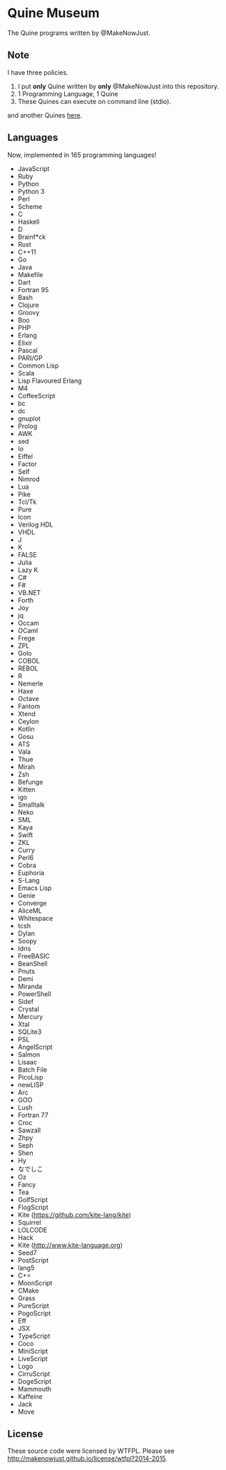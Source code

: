 Quine Museum
===

The Quine programs written by @MakeNowJust.

Note
---

I have three policies.

  1. I put __only__ Quine written by __only__ @MakeNowJust into this repository.
  2. 1 Programming Language, 1 Quine
  3. These Quines can execute on command line (stdio).

and another Quines [here](https://github.com/MakeNowJust/quine2).

Languages
---

Now, implemented in 165 programming languages!

  - JavaScript
  - Ruby
  - Python
  - Python 3
  - Perl
  - Scheme
  - C
  - Haskell
  - D
  - Brainf\*ck
  - Rust
  - C++11
  - Go
  - Java
  - Makefile
  - Dart
  - Fortran 95
  - Bash
  - Clojure
  - Groovy
  - Boo
  - PHP
  - Erlang
  - Elixir
  - Pascal
  - PARI/GP
  - Common Lisp
  - Scala
  - Lisp Flavoured Erlang
  - M4
  - CoffeeScript
  - bc
  - dc
  - gnuplot
  - Prolog
  - AWK
  - sed
  - Io
  - Eiffel
  - Factor
  - Self
  - Nimrod
  - Lua
  - Pike
  - Tcl/Tk
  - Pure
  - Icon
  - Verilog HDL
  - VHDL
  - J
  - K
  - FALSE
  - Julia
  - Lazy K
  - C#
  - F#
  - VB.NET
  - Forth
  - Joy
  - jq
  - Occam
  - OCaml
  - Frege
  - ZPL
  - Golo
  - COBOL
  - REBOL
  - R
  - Nemerle
  - Haxe
  - Octave
  - Fantom
  - Xtend
  - Ceylon
  - Kotlin
  - Gosu
  - ATS
  - Vala
  - Thue
  - Mirah
  - Zsh
  - Befunge
  - Kitten
  - igo
  - Smalltalk
  - Neko
  - SML
  - Kaya
  - Swift
  - ZKL
  - Curry
  - Perl6
  - Cobra
  - Euphoria
  - S-Lang
  - Emacs Lisp
  - Genie
  - Converge
  - AliceML
  - Whitespace
  - tcsh
  - Dylan
  - Soopy
  - Idris
  - FreeBASIC
  - BeanShell
  - Pnuts
  - Demi
  - Miranda
  - PowerShell
  - Sidef
  - Crystal
  - Mercury
  - Xtal
  - SQLite3
  - PSL
  - AngelScript
  - Salmon
  - Lisaac
  - Batch File
  - PicoLisp
  - newLISP
  - Arc
  - GOO
  - Lush
  - Fortran 77
  - Croc
  - Sawzall
  - Zhpy
  - Seph
  - Shen
  - Hy
  - なでしこ
  - Oz
  - Fancy
  - Tea
  - GolfScript
  - FlogScript
  - Kite (https://github.com/kite-lang/kite)
  - Squirrel
  - LOLCODE
  - Hack
  - Kite (http://www.kite-language.org)
  - Seed7
  - PostScript
  - lang5
  - C+=
  - MoonScript
  - CMake
  - Grass
  - PureScript
  - PogoScript
  - Eff
  - JSX
  - TypeScript
  - Coco
  - MiniScript
  - LiveScript
  - Logo
  - CirruScript
  - DogeScript
  - Mammouth
  - Kaffeine
  - Jack
  - Move

License
---

These source code were licensed by WTFPL. Please see <http://makenowjust.github.io/license/wtfpl?2014-2015>.
